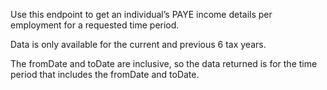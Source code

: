 <p>Use this endpoint to get an individual’s PAYE income details per employment for a requested time period.</p>
<p>Data is only available for the current and previous 6 tax years.</p>
<p>The fromDate and toDate are inclusive, so the data returned is for the time period that includes the fromDate and toDate.</p>
